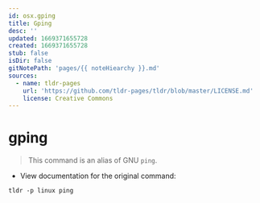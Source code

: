 ```yaml
---
id: osx.gping
title: Gping
desc: ''
updated: 1669371655728
created: 1669371655728
stub: false
isDir: false
gitNotePath: 'pages/{{ noteHiearchy }}.md'
sources:
  - name: tldr-pages
    url: 'https://github.com/tldr-pages/tldr/blob/master/LICENSE.md'
    license: Creative Commons
---
```

# gping

> This command is an alias of GNU `ping`.

- View documentation for the original command:

`tldr -p linux ping`

